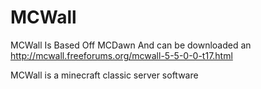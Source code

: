 MCWall
======

MCWall Is Based Off MCDawn
And can be downloaded an http://mcwall.freeforums.org/mcwall-5-5-0-0-t17.html

MCWall is a minecraft classic server software
